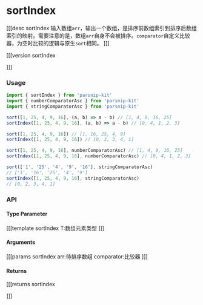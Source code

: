 # sortIndex

[[[desc sortIndex
  输入数组`arr`，输出一个数组，是排序前数组索引到排序后数组索引的映射。需要注意的是，数组`arr`自身不会被排序。`comparator`自定义比较器，为空时比较的逻辑与原生`sort`相同。
]]]

[[[version sortIndex
  
]]]

### Usage

```ts
import { sortIndex } from 'parsnip-kit'
import { numberComparatorAsc } from 'parsnip-kit'
import { stringComparatorAsc } from 'parsnip-kit'

sort([1, 25, 4, 9, 16], (a, b) => a - b) // [1, 4, 9, 16, 25]
sortIndex([1, 25, 4, 9, 16], (a, b) => a - b) // [0, 4, 1, 2, 3]

sort([1, 25, 4, 9, 16]) // [1, 16, 25, 4, 9]
sortIndex([1, 25, 4, 9, 16]) // [0, 2, 3, 4, 1]

sort([1, 25, 4, 9, 16], numberComparatorAsc) // [1, 4, 9, 16, 25]
sortIndex([1, 25, 4, 9, 16], numberComparatorAsc) // [0, 4, 1, 2, 3]

sort(['1', '25', '4', '9', '16'], stringComparatorAsc)
// ['1', '16', '25', '4', '9']
sortIndex([1, 25, 4, 9, 16], stringComparatorAsc)
// [0, 2, 3, 4, 1]
```


### API

#### Type Parameter

[[[template sortIndex
T:数组元素类型
]]]

#### Arguments

[[[params sortIndex
arr:待排序数组
comparator:比较器
]]]

#### Returns

[[[returns sortIndex

]]]